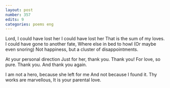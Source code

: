 ```yaml
---
layout: post
number: 357
edits: 9
categories: poems eng
---
```


Lord, I could have lost her
I could have lost her
That is the sum of my loves.
I could have gone to another fate,
Where else in bed to howl
(Or maybe even snoring)
Not happiness, but a cluster of disappointments.

At your personal direction 
Just for her, thank you. Thank you!
For love, so pure.
Thank you. And thank you again. 

I am not a hero, because she left for me
And not because I found it. 
Thy works are marvellous,
It is your parental love.
